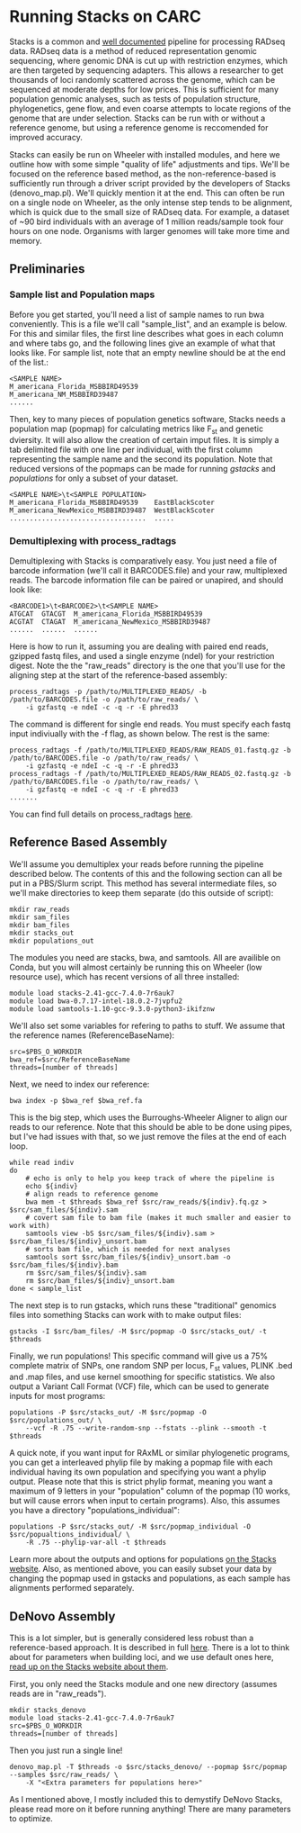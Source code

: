 # Running Stacks on CARC #

Stacks is a common and [well documented](https://catchenlab.life.illinois.edu/stacks/) pipeline for processing RADseq data. RADseq data is a method of reduced representation genomic sequencing, where genomic DNA is cut up with restriction enzymes, which are then targeted by sequencing adapters. This allows a researcher to get thousands of loci randomly scattered across the genome, which can be sequenced at moderate depths for low prices. This is sufficient for many population genomic analyses, such as tests of population structure, phylogenetics, gene flow, and even coarse attempts to locate regions of the genome that are under selection. Stacks can be run with or without a reference genome, but using a reference genome is reccomended for improved accuracy.

Stacks can easily be run on Wheeler with installed modules, and here we outline how with some simple "quality of life" adjustments and tips. We'll be focused on the reference based method, as the non-reference-based is sufficiently run through a driver script provided by the developers of Stacks (denovo_map.pl). We'll quickly mention it at the end. This can often be run on a single node on Wheeler, as the only intense step tends to be alignment, which is quick due to the small size of RADseq data. For example, a dataset of ~90 bird individuals with an average of 1 million reads/sample took four hours on one node. Organisms with larger genomes will take more time and memory.

## Preliminaries ##

### Sample list and Population maps ###

Before you get started, you'll need a list of sample names to run bwa conveniently. This is a file we'll call "sample_list", and an example is below. For this and similar files, the first line describes what goes in each column and where tabs go, and the following lines give an example of what that looks like. For sample list, note that an empty newline should be at the end of the list.:

	<SAMPLE NAME>
	M_americana_Florida_MSBBIRD49539
	M_americana_NM_MSBBIRD39487
	......

Then, key to many pieces of population genetics software, Stacks needs a population map (popmap) for calculating metrics like F<sub>st</sub> and genetic dviersity. It will also allow the creation of certain imput files. It is simply a tab delimited file with one line per individual, with the first column representing the sample name and the second its population. Note that reduced versions of the popmaps can be made for running _gstacks_ and _populations_ for only a subset of your dataset.

	<SAMPLE NAME>\t<SAMPLE POPULATION>
	M_americana_Florida_MSBBIRD49539	EastBlackScoter
	M_americana_NewMexico_MSBBIRD39487	WestBlackScoter
	..................................	.....

### Demultiplexing with process_radtags ###

Demultiplexing with Stacks is comparatively easy. You just need a file of barcode information (we'll call it BARCODES.file) and your raw, multiplexed reads. The barcode information file can be paired or unapired, and should look like:

	<BARCODE1>\t<BARCODE2>\t<SAMPLE NAME>
	ATGCAT	GTACGT	M_americana_Florida_MSBBIRD49539
	ACGTAT	CTAGAT	M_americana_NewMexico_MSBBIRD39487
	......	......	......

Here is how to run it, assuming you are dealing with paired end reads, gzipped fastq files, and used a single enzyme (ndeI) for your restriction digest. Note the the "raw_reads" directory is the one that you'll use for the aligning step at the start of the reference-based assembly:

	process_radtags -p /path/to/MULTIPLEXED_READS/ -b /path/to/BARCODES.file -o /path/to/raw_reads/ \
		-i gzfastq -e ndeI -c -q -r -E phred33 

The command is different for single end reads. You must specify each fastq input indiviually with the -f flag, as shown below. The rest is the same:

	process_radtags -f /path/to/MULTIPLEXED_READS/RAW_READS_01.fastq.gz -b /path/to/BARCODES.file -o /path/to/raw_reads/ \
		-i gzfastq -e ndeI -c -q -r -E phred33
	process_radtags -f /path/to/MULTIPLEXED_READS/RAW_READS_02.fastq.gz -b /path/to/BARCODES.file -o /path/to/raw_reads/ \
		-i gzfastq -e ndeI -c -q -r -E phred33
	.......

You can find full details on process_radtags [here](https://catchenlab.life.illinois.edu/stacks/comp/process_radtags.php).

## Reference Based Assembly ##

We'll assume you demultiplex your reads before running the pipeline described below. The contents of this and the following section can all be put in a PBS/Slurm script. This method has several intermediate files, so we'll make directories to keep them separate (do this outside of script):

	mkdir raw_reads
	mkdir sam_files
	mkdir bam_files
	mkdir stacks_out
	mkdir populations_out

The modules you need are stacks, bwa, and samtools. All are availible on Conda, but you will almost certainly be running this on Wheeler (low resource use), which has recent versions of all three installed:

	module load stacks-2.41-gcc-7.4.0-7r6auk7
	module load bwa-0.7.17-intel-18.0.2-7jvpfu2
	module load samtools-1.10-gcc-9.3.0-python3-ikifznw

We'll also set some variables for refering to paths to stuff. We assume that the reference names (ReferenceBaseName):

	src=$PBS_O_WORKDIR
	bwa_ref=$src/ReferenceBaseName
	threads=[number of threads]

Next, we need to index our reference:

	bwa index -p $bwa_ref $bwa_ref.fa

This is the big step, which uses the Burroughs-Wheeler Aligner to align our reads to our reference. Note that this should be able to be done using pipes, but I've had issues with that, so we just remove the files at the end of each loop.

	while read indiv
	do
		# echo is only to help you keep track of where the pipeline is
		echo ${indiv}
		# align reads to reference genome
		bwa mem -t $threads $bwa_ref $src/raw_reads/${indiv}.fq.gz > $src/sam_files/${indiv}.sam
		# covert sam file to bam file (makes it much smaller and easier to work with)
		samtools view -bS $src/sam_files/${indiv}.sam > $src/bam_files/${indiv}_unsort.bam
		# sorts bam file, which is needed for next analyses
		samtools sort $src/bam_files/${indiv}_unsort.bam -o $src/bam_files/${indiv}.bam
		rm $src/sam_files/${indiv}.sam
		rm $src/bam_files/${indiv}_unsort.bam
	done < sample_list

The next step is to run gstacks, which runs these "traditional" genomics files into something Stacks can work with to make output files:

	gstacks -I $src/bam_files/ -M $src/popmap -O $src/stacks_out/ -t $threads

Finally, we run populations! This specific command will give us a 75% complete matrix of SNPs, one random SNP per locus, F<sub>st</sub> values, PLINK .bed and .map files, and use kernel smoothing for specific statistics. We also output a Variant Call Format (VCF) file, which can be used to generate inputs for most programs:
	
	populations -P $src/stacks_out/ -M $src/popmap -O $src/populations_out/ \
		--vcf -R .75 --write-random-snp --fstats --plink --smooth -t $threads
	
A quick note, if you want input for RAxML or similar phylogenetic programs, you can get a interleaved phylip file by making a popmap file with each individual having its own population and specifying you want a phylip output. Please note that this is strict phylip format, meaning you want a maximum of 9 letters in your "population" column of the popmap (10 works, but will cause errors when input to certain programs). Also, this assumes you have a directory "populations_individual":

	populations -P $src/stacks_out/ -M $src/popmap_individual -O $src/popualtions_individual/ \
		-R .75 --phylip-var-all -t $threads

Learn more about the outputs and options for populations [on the Stacks website](https://catchenlab.life.illinois.edu/stacks/comp/populations.php). Also, as mentioned above, you can easily subset your data by changing the popmap used in gstacks and populations, as each sample has alignments performed separately.

## DeNovo Assembly ##

This is a lot simpler, but is generally considered less robust than a reference-based approach. It is described in full [here](https://catchenlab.life.illinois.edu/stacks/comp/denovo_map.php). There is a lot to think about for parameters when building loci, and we use default ones here, [read up on the Stacks website about them](https://catchenlab.life.illinois.edu/stacks/param_tut.php).

First, you only need the Stacks module and one new directory (assumes reads are in "raw_reads").

	mkdir stacks_denovo
	module load stacks-2.41-gcc-7.4.0-7r6auk7
	src=$PBS_O_WORKDIR
	threads=[number of threads]

Then you just run a single line!

	denovo_map.pl -T $threads -o $src/stacks_denovo/ --popmap $src/popmap --samples $src/raw_reads/ \
		-X "<Extra parameters for populations here>"

As I mentioned above, I mostly included this to demystify DeNovo Stacks, please read more on it before running anything! There are many parameters to optimize.
